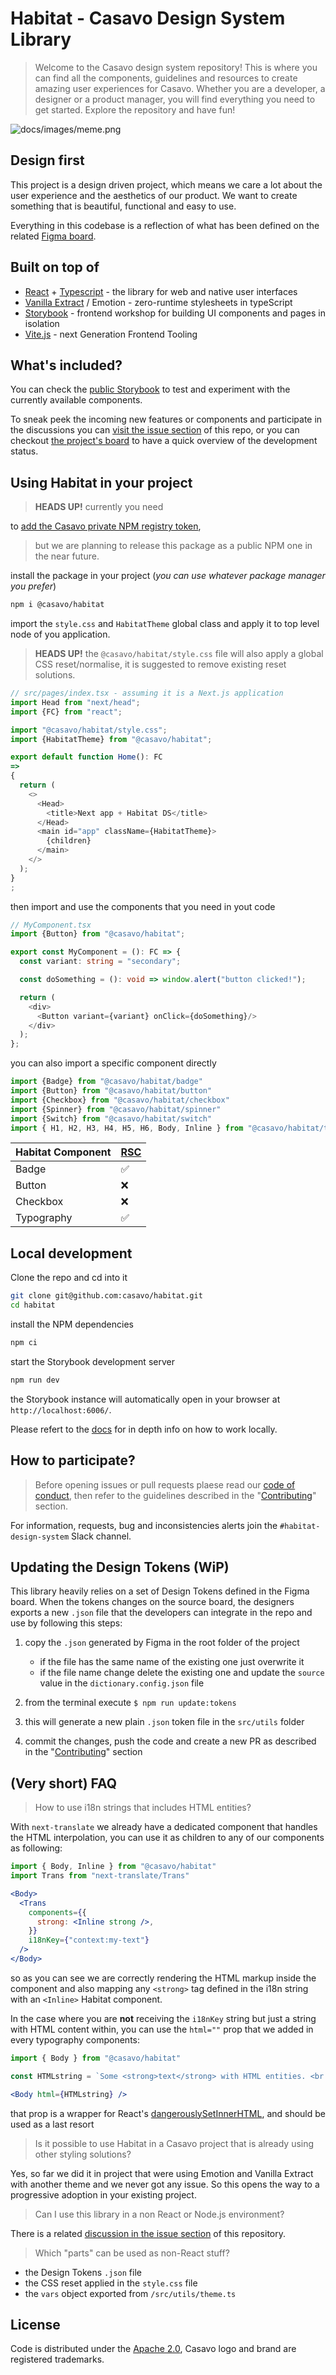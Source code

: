 # Habitat - Casavo Design System Library

> Welcome to the Casavo design system repository! This is where you can find all the components, guidelines and resources to create amazing user experiences for Casavo. Whether you are a developer, a designer or a product manager, you will find everything you need to get started. Explore the repository and have fun!

![docs/images/meme.png](docs/images/meme.png)

## Design first

This project is a design driven project, which means we care a lot about the user experience and the aesthetics of our
product. We want to create something that is beautiful, functional and easy to use.

Everything in this codebase is a reflection of what has been defined on the
related [Figma board](https://www.figma.com/file/0vYcLbHGHFIJ44hFI45WQJ/%F0%9F%9A%80-Habitat?type=design).

## Built on top of

- [React](https://react.dev/) + [Typescript](https://www.typescriptlang.org/) - the library for web and native user
  interfaces
- [Vanilla Extract](https://vanilla-extract.style/) / Emotion - zero-runtime stylesheets in typeScript
- [Storybook](https://storybook.js.org/) - frontend workshop for building UI components and pages in isolation
- [Vite.js](https://vitejs.dev/) - next Generation Frontend Tooling

## What's included?

You can check the [public Storybook](https://casavo.github.io/habitat) to test and experiment with the currently
available components.

To sneak peek the incoming new features or components and participate in the discussions you
can [visit the issue section](https://github.com/casavo/habitat/issues) of this repo, or you can
checkout [the project's board](https://github.com/orgs/casavo/projects/20) to have a quick overview of the development
status.

## Using Habitat in your project

> **HEADS UP!** currently you need
>
to [add the Casavo private NPM registry token](https://github.com/casavo/community-of-practice/blob/master/frontend/best-practices/setup-project.md#package-registry),
> but we are planning to release this package as a public NPM one in the near future.

install the package in your project (_you can use whatever package manager you prefer_)

```bash
npm i @casavo/habitat
```

import the `style.css` and `HabitatTheme` global class and apply it to top level node of you application.

> **HEADS UP!** the `@casavo/habitat/style.css` file will also apply a global CSS reset/normalise, it is suggested to
> remove existing reset solutions.

```typescript jsx
// src/pages/index.tsx - assuming it is a Next.js application
import Head from "next/head";
import {FC} from "react";

import "@casavo/habitat/style.css";
import {HabitatTheme} from "@casavo/habitat";

export default function Home(): FC
=>
{
  return (
    <>
      <Head>
        <title>Next app + Habitat DS</title>
      </Head>
      <main id="app" className={HabitatTheme}>
        {children}
      </main>
    </>
  );
}
;
```

then import and use the components that you need in yout code

```typescript jsx
// MyComponent.tsx
import {Button} from "@casavo/habitat";

export const MyComponent = (): FC => {
  const variant: string = "secondary";

  const doSomething = (): void => window.alert("button clicked!");

  return (
    <div>
      <Button variant={variant} onClick={doSomething}/>
    </div>
  );
};
```

you can also import a specific component directly

```typescript jsx
import {Badge} from "@casavo/habitat/badge"
import {Button} from "@casavo/habitat/button"
import {Checkbox} from "@casavo/habitat/checkbox"
import {Spinner} from "@casavo/habitat/spinner"
import {Switch} from "@casavo/habitat/switch"
import { H1, H2, H3, H4, H5, H6, Body, Inline } from "@casavo/habitat/typography"
```

| Habitat Component | [RSC](https://www.plasmic.app/blog/how-react-server-components-work) |
|-------------------|----------------------------------------------------------------------|
| Badge             | ✅                                                                    |
| Button            | ❌                                                                    |
| Checkbox          | ❌                                                                    |
| Typography        | ✅                                                                    |

<!--
## 🚧🚧 WIP 🚧🚧 - How to override the base theme

1. get a new set of Design Tokens generated by Figma from the designers
2. TBD convert the file using the provided CLI
3. create new theme utility file in your project (for instance: `app/utils/theme.css.ts`)
4. add the following content

```typescript
// app/utils/theme.css.ts

// the theme creation utility of VE
import { createTheme } from "@vanilla-extract/css";
import { vars } from "@casavo/habitat";

// this is the file created in step 2
import tokens from "./project-tokens.json";

export const ProjectTheme = createTheme(vars, {
  color: tokens.colors,
});
```

5. similar to the previous chapter, apply the global class to the main project component but use the the class defined in the previous step

```typescript
// App.tsx
import Head from "next/head";
import { FC } from "react";

import "@casavo/habitat/style.css";
import { ProjectTheme } from "app/utils/theme.css.ts";

export default function Home(): FC => {
  return (
    <>
      <Head>
        <title>Next app + Habitat DS</title>
      </Head>
      <main id="app" className={ProjectTheme}>
        {children}
      </main>
    </>
  );
};
```

6. now you can use the components as usual but you will notice that they will be styled using the provided set of tokens
-->

## Local development

Clone the repo and cd into it

```bash
git clone git@github.com:casavo/habitat.git
cd habitat
```

install the NPM dependencies

```bash
npm ci
```

start the Storybook development server

```bash
npm run dev
```

the Storybook instance will automatically open in your browser at `http://localhost:6006/`.

Please refert to the [docs](docs/development.md) for in depth info on how to work locally.

## How to participate?

> Before opening issues or pull requests plaese read our [code of conduct](CODE_OF_CONDUCT.md), then
> refer to the guidelines described in the "[Contributing](CONTRIBUTING.md)" section.

For information, requests, bug and inconsistencies alerts join the `#habitat-design-system` Slack channel.

## Updating the Design Tokens (WiP)

This library heavily relies on a set of Design Tokens defined in the Figma board. When the tokens changes on the source
board, the designers exports a new `.json` file that the developers can integrate in the repo and use by following this
steps:

1. copy the `.json` generated by Figma in the root folder of the project

    - if the file has the same name of the existing one just overwrite it
    - if the file name change delete the existing one and update the `source` value in the `dictionary.config.json` file

2. from the terminal execute `$ npm run update:tokens`
3. this will generate a new plain `.json` token file in the `src/utils` folder
4. commit the changes, push the code and create a new PR as described in the "[Contributing](CONTRIBUTING.md)" section

## (Very short) FAQ

> How to use i18n strings that includes HTML entities?

With `next-translate` we already have a dedicated component that handles the HTML interpolation, you can use it as children to any of our components as following:

```jsx
import { Body, Inline } from "@casavo/habitat"
import Trans from "next-translate/Trans"

<Body>
  <Trans
    components={{
      strong: <Inline strong />,
    }}
    i18nKey={"context:my-text"}
  />
</Body>
```

so as you can see we are correctly rendering the HTML markup inside the component and also mapping any `<strong>` tag defined in the i18n string with an `<Inline>` Habitat component.

In the case where you are **not** receiving the `i18nKey` string but just a string with HTML content within, you can use the `html=""` prop that we added in every typography components:

```jsx
import { Body } from "@casavo/habitat"

const HTMLstring = `Some <strong>text</strong> with HTML entities. <br /> Enjoy!`;

<Body html={HTMLstring} />
```

that prop is a wrapper for React's [dangerouslySetInnerHTML](https://react.dev/reference/react-dom/components/common#dangerously-setting-the-inner-html), and should be used as a last resort

> Is it possible to use Habitat in a Casavo project that is already using other styling solutions?

Yes, so far we did it in project that were using Emotion and Vanilla Extract with another theme and we never got any
issue. So this opens the way to a progressive adoption in your existing project.

> Can I use this library in a non React or Node.js environment?

There is a related [discussion in the issue section](https://github.com/casavo/habitat/issues/27) of this repository.

> Which "parts" can be used as non-React stuff?

- the Design Tokens `.json` file
- the CSS reset applied in the `style.css` file
- the `vars` object exported from `/src/utils/theme.ts`

## License

Code is distributed under the [Apache 2.0](LICENSE), Casavo logo and brand are registered trademarks.

